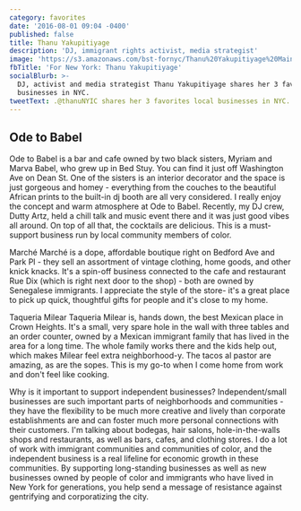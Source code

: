```yaml
---
category: favorites
date: '2016-08-01 09:04 -0400'
published: false
title: Thanu Yakupitiyage
description: 'DJ, immigrant rights activist, media strategist'
image: 'https://s3.amazonaws.com/bst-fornyc/Thanu%20Yakupitiyage%20Main%20Portrait.jpg'
fbTitle: 'For New York: Thanu Yakupitiyage'
socialBlurb: >-
  DJ, activist and media strategist Thanu Yakupitiyage shares her 3 favorites
  businesses in NYC.
tweetText: .@thanuNYIC shares her 3 favorites local businesses in NYC.
---
```

## Ode to Babel
Ode to Babel is a bar and cafe owned by two black sisters, Myriam and Marva Babel, who grew up in Bed Stuy. You can find it just off Washington Ave on Dean St. One of the sisters is an interior decorator and the space is just gorgeous and homey - everything from the couches to the  beautiful African prints to the built-in dj booth are all very considered. I really enjoy the concept and warm atmosphere at Ode to Babel. Recently, my DJ crew, Dutty Artz, held a chill talk and music event there and it was just good vibes all around. On top of all that, the cocktails are delicious. This is a must-support business run by local community members of color. 

Marché 
Marché is a dope, affordable boutique right on Bedford Ave and Park Pl - they sell an assortment of vintage clothing, home goods, and other knick knacks. It's a spin-off business connected to the cafe and restaurant Rue Dix (which is right next door to the shop) - both are owned by Senegalese immigrants. I appreciate the style of the store- it's a great place to pick up quick, thoughtful gifts for people and it's close to my home.

Taqueria Milear 
Taqueria Milear is, hands down, the best Mexican place in Crown Heights. It's a small, very spare hole in the wall with three tables and an order counter, owned by a Mexican immigrant family that has lived in the area for a long time. The whole family works there and the kids help out, which makes Milear feel extra neighborhood-y. The tacos al pastor are amazing, as are the sopes. This is my go-to when I come home from work and don't feel like cooking. 

Why is it important to support independent businesses?
Independent/small businesses are such important parts of neighborhoods and communities - they have the flexibility to be much more creative and lively than corporate establishments are and can foster much more personal connections with their customers. I'm talking about bodegas, hair salons, hole-in-the-walls shops and restaurants, as well as bars, cafes, and clothing stores. I do a lot of work with immigrant communities and communities of color, and the independent business is a real lifeline for economic growth in these communities. By supporting long-standing businesses as well as new businesses owned by people of color and immigrants who have lived in New York for generations, you help send a message of resistance against gentrifying and corporatizing the city. 
